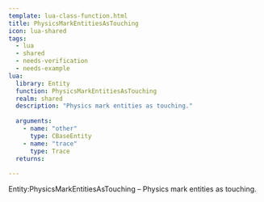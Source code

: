 ```yaml
---
template: lua-class-function.html
title: PhysicsMarkEntitiesAsTouching
icon: lua-shared
tags:
  - lua
  - shared
  - needs-verification
  - needs-example
lua:
  library: Entity
  function: PhysicsMarkEntitiesAsTouching
  realm: shared
  description: "Physics mark entities as touching."
  
  arguments:
    - name: "other"
      type: CBaseEntity
    - name: "trace"
      type: Trace
  returns:
    
---
```


<div class="lua__search__keywords">
Entity:PhysicsMarkEntitiesAsTouching &#x2013; Physics mark entities as touching.
</div>

